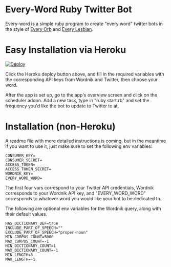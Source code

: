 # Every-Word Ruby Twitter Bot

Every-word is a simple ruby program to create "every word" twitter bots in the style of [Every Orb](https://twitter.com/everyorb) and [Every Lesbian](https://twitter.com/every_lesbian).

# Easy Installation via Heroku

[![Deploy](https://www.herokucdn.com/deploy/button.svg)](https://heroku.com/deploy)

Click the Heroku deploy button above, and fill in the required variables with the corresponding API keys from Wordnik and Twitter, then choose your word.

After the app is set up, go to the app's overview screen and click on the scheduler addon. Add a new task, type in "ruby start.rb" and set the frequency you'd like the bot to update to Twitter to at.

# Installation (non-Heroku)

A readme file with more detailed instructions is coming, but in the meantime if you want to use it, just make sure to set the following env variables:

```
CONSUMER_KEY=
CONSUMER_SECRET=
ACCESS_TOKEN=
ACCESS_TOKEN_SECRET=
WORDNIK_KEY=
EVERY_WORD_WORD=
```

The first four vars correspond to your Twitter API credentials, Wordnik corresponds to your Wordnik API key, and "EVERY_WORD_WORD" corresponds to whatever word you would like your bot to be dedicated to.

The following are optional env variables for the Wordnik query, along with their default values.
 
```
HAS_DICTIONARY_DEF=true
INCLUDE_PART_OF_SPEECH=""
EXCLUDE_PART_OF_SPEECH="proper-noun"
MIN_CORPUS_COUNT=5000
MAX_CORPUS_COUNT=-1
MIN_DICTIONARY_COUNT=1
MAX_DICTIONARY_COUNT=-1
MIN_LENGTH=3
MAX_LENGTH=-1
```
